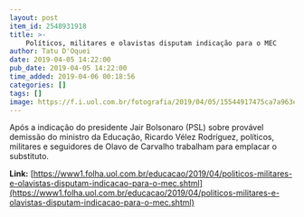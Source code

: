 ```yaml
---
layout: post
item_id: 2548931918
title: >-
    Políticos, militares e olavistas disputam indicação para o MEC
author: Tatu D'Oquei
date: 2019-04-05 14:22:00
pub_date: 2019-04-05 14:22:00
time_added: 2019-04-06 00:18:56
categories: []
tags: []
image: https://f.i.uol.com.br/fotografia/2019/04/05/15544917475ca7a963eb725_1554491747_3x2_rt.jpg
---
```


Após a indicação do presidente Jair Bolsonaro (PSL) sobre provável demissão do ministro da Educação, Ricardo Vélez Rodríguez, políticos, militares e seguidores de Olavo de Carvalho trabalham para emplacar o substituto.

**Link:** [https://www1.folha.uol.com.br/educacao/2019/04/politicos-militares-e-olavistas-disputam-indicacao-para-o-mec.shtml](https://www1.folha.uol.com.br/educacao/2019/04/politicos-militares-e-olavistas-disputam-indicacao-para-o-mec.shtml)

